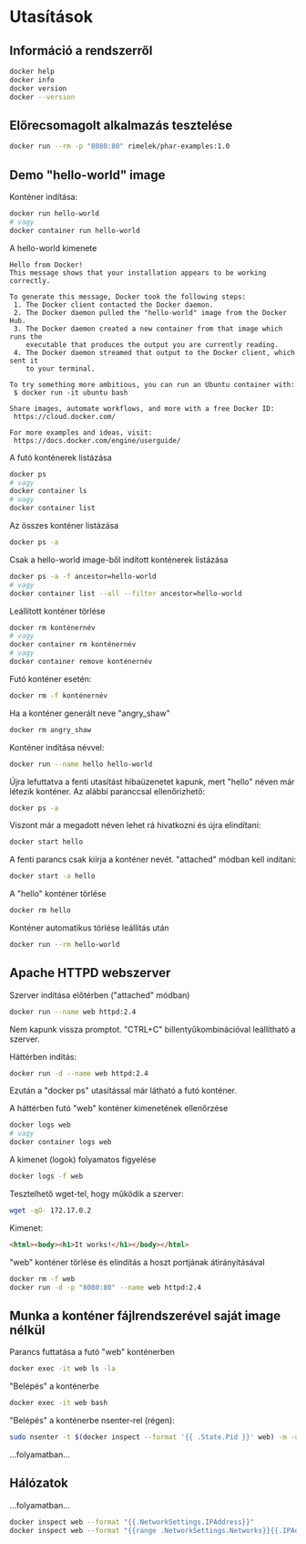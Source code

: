 # Utasítások

## Információ a rendszerről

```bash
docker help
docker info
docker version
docker --version
```

## Előrecsomagolt alkalmazás tesztelése

```bash
docker run --rm -p "8080:80" rimelek/phar-examples:1.0
```

## Demo "hello-world" image

Konténer indítása:

```bash
docker run hello-world
# vagy
docker container run hello-world
```
A hello-world kimenete

```text
Hello from Docker!
This message shows that your installation appears to be working correctly.

To generate this message, Docker took the following steps:
 1. The Docker client contacted the Docker daemon.
 2. The Docker daemon pulled the "hello-world" image from the Docker Hub.
 3. The Docker daemon created a new container from that image which runs the
    executable that produces the output you are currently reading.
 4. The Docker daemon streamed that output to the Docker client, which sent it
    to your terminal.

To try something more ambitious, you can run an Ubuntu container with:
 $ docker run -it ubuntu bash

Share images, automate workflows, and more with a free Docker ID:
 https://cloud.docker.com/

For more examples and ideas, visit:
 https://docs.docker.com/engine/userguide/
```     

A futó konténerek listázása

```bash
docker ps
# vagy
docker container ls
# vagy 
docker container list
```

Az összes konténer listázása

```bash
docker ps -a
```
Csak a hello-world image-ből indított konténerek listázása

```bash
docker ps -a -f ancestor=hello-world
# vagy
docker container list --all --filter ancestor=hello-world
```

Leállított konténer törlése

```bash
docker rm konténernév
# vagy
docker container rm konténernév
# vagy
docker container remove konténernév
```

Futó konténer esetén:
```bash
docker rm -f konténernév
```

Ha a konténer generált neve "angry_shaw"

```bash
docker rm angry_shaw
```

Konténer indítása névvel:

```bash
docker run --name hello hello-world
```

Újra lefuttatva a fenti utasítást hibaüzenetet kapunk, mert "hello" néven már létezik konténer.
Az alábbi paranccsal ellenőrizhető:

```bash
docker ps -a
```

Viszont már a megadott néven lehet rá hivatkozni és újra elindítani:

```bash
docker start hello
```

A fenti parancs csak kiírja a konténer nevét. "attached" módban kell indítani:

```bash
docker start -a hello
```

A "hello" konténer törlése

```bash
docker rm hello
```

Konténer automatikus törlése leállítás után

```bash
docker run --rm hello-world
```

## Apache HTTPD webszerver

Szerver indítása előtérben ("attached" módban)

```bash
docker run --name web httpd:2.4
```

Nem kapunk vissza promptot. "CTRL+C" billentyűkombinációval leállítható a szerver.

Háttérben indítás:

```bash
docker run -d --name web httpd:2.4
```
Ezután a "docker ps" utasítással már látható a futó konténer.

A háttérben futó "web" konténer kimenetének ellenőrzése

```bash
docker logs web
# vagy 
docker container logs web
```

A kimenet (logok) folyamatos figyelése

```bash
docker logs -f web
```

Tesztelhető wget-tel, hogy működik a szerver:

```bash
wget -qO- 172.17.0.2
```
Kimenet:
```html
<html><body><h1>It works!</h1></body></html>
```

"web" konténer törlése és elindítás a hoszt portjának átirányításával

```bash
docker rm -f web
docker run -d -p "8080:80" --name web httpd:2.4
```

## Munka a konténer fájlrendszerével saját image nélkül

Parancs futtatása a futó "web" konténerben

```bash
docker exec -it web ls -la
```

"Belépés" a konténerbe

```bash
docker exec -it web bash
```

"Belépés" a konténerbe nsenter-rel (régen):

```bash
sudo nsenter -t $(docker inspect --format '{{ .State.Pid }}' web) -m -u -i -n -p -w
```

...folyamatban...

## Hálózatok

...folyamatban...

```bash
docker inspect web --format "{{.NetworkSettings.IPAddress}}"
docker inspect web --format "{{range .NetworkSettings.Networks}}{{.IPAddress}} {{end}}"
```





